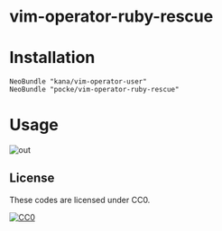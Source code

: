 vim-operator-ruby-rescue
===================

Installation
==========

```vim
NeoBundle "kana/vim-operator-user"
NeoBundle "pocke/vim-operator-ruby-rescue"
```

Usage
=========

![out](https://cloud.githubusercontent.com/assets/4361134/13721185/9e23227c-e861-11e5-8bdb-14678faa3512.gif)

License
-------

These codes are licensed under CC0.

[![CC0](http://i.creativecommons.org/p/zero/1.0/88x31.png "CC0")](http://creativecommons.org/publicdomain/zero/1.0/deed.en)
